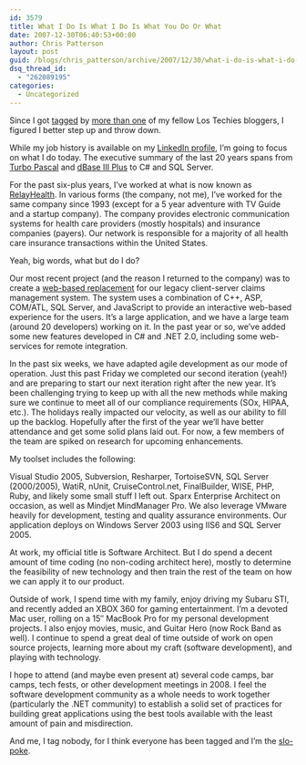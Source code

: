 ```yaml
---
id: 3579
title: What I Do Is What I Do Is What You Do Or What
date: 2007-12-30T06:40:53+00:00
author: Chris Patterson
layout: post
guid: /blogs/chris_patterson/archive/2007/12/30/what-i-do-is-what-i-do-is-what-you-do-or-what.aspx
dsq_thread_id:
  - "262089195"
categories:
  - Uncategorized
---
```

Since I got [tagged](http://lostechies.com/blogs/joe_ocampo/default.aspx) by [more than one](http://www.lostechies.com/blogs/sean_chambers/default.aspx) of my fellow Los Techies bloggers, I figured I better step up and throw down.

While my job history is available on my [LinkedIn profile](http://www.linkedin.com/in/chrispatterson), I&#8217;m going to focus on what I do today. The executive summary of the last 20 years spans from [Turbo Pascal](http://en.wikipedia.org/wiki/Turbo_Pascal) and [dBase III Plus](http://en.wikipedia.org/wiki/DBASE) to C# and SQL Server.

For the past six-plus years, I&#8217;ve worked at what is now known as [RelayHealth](http://www.mckesson.com/en_us/McKesson.com/Our%2BBusinesses/RelayHealth/RelayHealth.html). In various forms (the company, not me), I&#8217;ve worked for the same company since 1993 (except for a 5 year adventure with TV Guide and a startup company). The company provides electronic communication systems for health care providers (mostly hospitals) and insurance companies (payers). Our network is responsible for a majority of all health care insurance transactions within the United States.

Yeah, big words, what but do I do?

Our most recent project (and the reason I returned to the company) was to create a [web-based replacement](https://www.relayhealth.com/rh/specific/hospitals/financialServices/ePremis/default.aspx) for our legacy client-server claims management system. The system uses a combination of C++, ASP, COM/ATL, SQL Server, and JavaScript to provide an interactive web-based experience for the users. It&#8217;s a large application, and we have a large team (around 20 developers) working on it. In the past year or so, we&#8217;ve added some new features developed in C# and .NET 2.0, including some web-services for remote integration.

In the past six weeks, we have adapted agile development as our mode of operation. Just this past Friday we completed our second iteration (yeah!) and are preparing to start our next iteration right after the new year. It&#8217;s been challenging trying to keep up with all the new methods while making sure we continue to meet all of our compliance requirements (SOx, HIPAA, etc.). The holidays really impacted our velocity, as well as our ability to fill up the backlog. Hopefully after the first of the year we&#8217;ll have better attendance and get some solid plans laid out. For now, a few members of the team are spiked on research for upcoming enhancements.

My toolset includes the following:

Visual Studio 2005, Subversion, Resharper, TortoiseSVN, SQL Server (2000/2005), WatiR, nUnit, CruiseControl.net, FinalBuilder, WISE, PHP, Ruby, and likely some small stuff I left out. Sparx Enterprise Architect on occasion, as well as Mindjet MindManager Pro. We also leverage VMware heavily for development, testing and quality assurance environments. Our application deploys on Windows Server 2003 using IIS6 and SQL Server 2005.

At work, my official title is Software Architect. But I do spend a decent amount of time coding (no non-coding architect here), mostly to determine the feasibility of new technology and then train the rest of the team on how we can apply it to our product.

Outside of work, I spend time with my family, enjoy driving my Subaru STI, and recently added an XBOX 360 for gaming entertainment. I&#8217;m a devoted Mac user, rolling on a 15&#8243; MacBook Pro for my personal development projects. I also enjoy movies, music, and Guitar Hero (now Rock Band as well). I continue to spend a great deal of time outside of work on open source projects, learning more about my craft (software development), and playing with technology. 

I hope to attend (and maybe even present at) several code camps, bar camps, tech fests, or other development meetings in 2008. I feel the software development community as a whole needs to work together (particularly the .NET community) to establish a solid set of practices for building great applications using the best tools available with the least amount of pain and misdirection.

And me, I tag nobody, for I think everyone has been tagged and I&#8217;m the [slo-poke](http://www.oldtimecandy.com/slo-poke.htm).